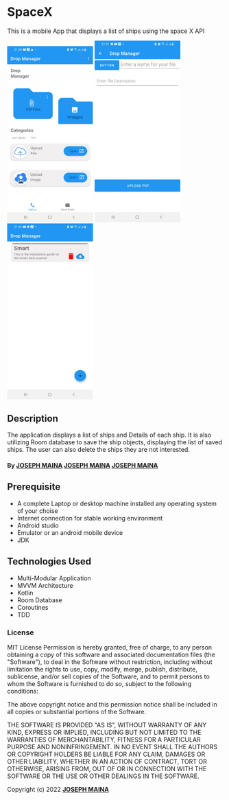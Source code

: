 # SpaceX
This is a mobile App that displays a list of ships using the space X API

<p align="horizontal">
<img src="images/mainpage.png" width="200" >
<img src="images/uplaodfile.jpeg" width="200" >
<img src="images/viewfile.png" width="200" >
</p>

## Description
The application displays a list of ships and Details of each ship. It is also utilizing Room database to save the ship objects, displaying the list of saved ships. The user can also delete the ships they are not interested.
#### By **[JOSEPH MAINA](https://github.com/JOSEPHMAINA1995)** **[JOSEPH MAINA](https://github.com/JOSEPHMAINA1995)** **[JOSEPH MAINA](https://github.com/JOSEPHMAINA1995)**




## Prerequisite
* A complete Laptop or desktop machine installed any operating system of your choise
* Internet connection for stable working environment
* Android studio
* Emulator or an android mobile device
* JDK	


## Technologies Used
* Multi-Modular Application
* MVVM Architecture
* Kotlin
* Room Database
* Coroutines
* TDD

### License

MIT License
Permission is hereby granted, free of charge, to any person obtaining a copy
of this software and associated documentation files (the "Software"), to deal
in the Software without restriction, including without limitation the rights
to use, copy, modify, merge, publish, distribute, sublicense, and/or sell
copies of the Software, and to permit persons to whom the Software is
furnished to do so, subject to the following conditions:

The above copyright notice and this permission notice shall be included in all
copies or substantial portions of the Software.

THE SOFTWARE IS PROVIDED "AS IS", WITHOUT WARRANTY OF ANY KIND, EXPRESS OR
IMPLIED, INCLUDING BUT NOT LIMITED TO THE WARRANTIES OF MERCHANTABILITY,
FITNESS FOR A PARTICULAR PURPOSE AND NONINFRINGEMENT. IN NO EVENT SHALL THE
AUTHORS OR COPYRIGHT HOLDERS BE LIABLE FOR ANY CLAIM, DAMAGES OR OTHER
LIABILITY, WHETHER IN AN ACTION OF CONTRACT, TORT OR OTHERWISE, ARISING FROM,
OUT OF OR IN CONNECTION WITH THE SOFTWARE OR THE USE OR OTHER DEALINGS IN THE
SOFTWARE.<br>

Copyright (c) 2022 **[JOSEPH MAINA](https://github.com/JOSEPHMAINA1995)**
